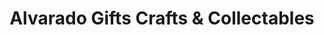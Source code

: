 ---
title: "Alvarado Gifts Crafts & Collectables"
url: /alvarado/alvarado-gifts-crafts-and-collectables/
shop: craft
---